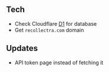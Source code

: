 ## Tech
- Check Cloudflare [D1](https://developers.cloudflare.com/d1/) for database
- Get `recollectra.com` domain

## Updates
- API token page instead of fetching it